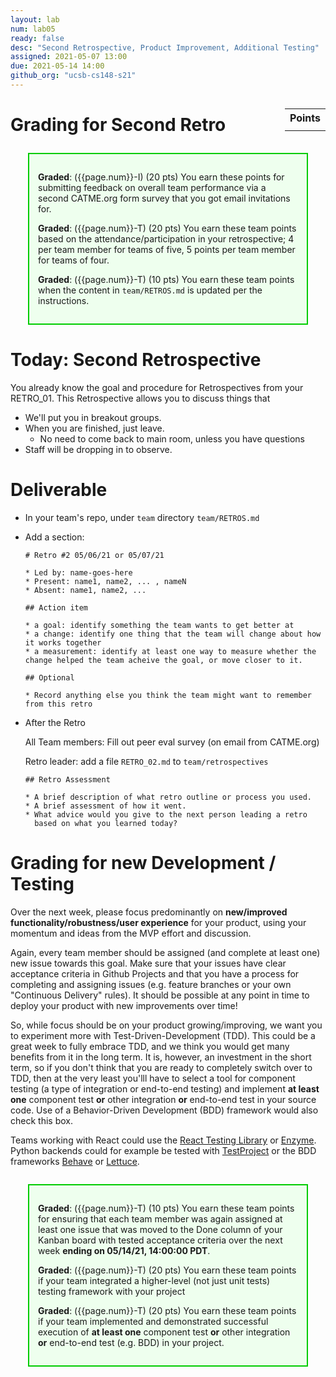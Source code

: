 ```yaml
---
layout: lab
num: lab05
ready: false
desc: "Second Retrospective, Product Improvement, Additional Testing"
assigned: 2021-05-07 13:00
due: 2021-05-14 14:00
github_org: "ucsb-cs148-s21"
---
```


<style>
div.grade { margin: 2em; padding: 1em; border: 2px solid #0c0; background-color: #efe; }   
</style>

<div style="float:right; width: auto;">

<table style="margin-top:1em;">
<tr>
   <th>Points</th>
</tr>
<tr>
   <td class="pointCount"></td>
</tr>
</table>

</div>


# Grading for Second Retro

<div class="grade" markdown="1">

**Graded**: ({{page.num}}-I) (20 pts) You earn these points for submitting feedback on overall team performance via a second CATME.org form survey that you got email invitations for.

**Graded**: ({{page.num}}-T) (20 pts) You earn these team points based on the attendance/participation in your retrospective; 4 per team member for teams of five, 5 points per team member for teams of four.

**Graded**: ({{page.num}}-T) (10 pts) You earn these team points when the content in `team/RETROS.md` is updated per the instructions.

</div>


# Today: Second Retrospective

You already know the goal and procedure for Retrospectives from your RETRO_01. This Retrospective allows you to discuss things that 

* We'll put you in breakout groups.
* When you are finished, just leave.
  * No need to come back to main room, unless you have questions
* Staff will be dropping in to observe.

# Deliverable

* In your team's repo, under `team` directory
  `team/RETROS.md`

* Add a section:

  ```
  # Retro #2 05/06/21 or 05/07/21

  * Led by: name-goes-here
  * Present: name1, name2, ... , nameN
  * Absent: name1, name2, ...

  ## Action item

  * a goal: identify something the team wants to get better at
  * a change: identify one thing that the team will change about how it works together
  * a measurement: identify at least one way to measure whether the change helped the team acheive the goal, or move closer to it.

  ## Optional

  * Record anything else you think the team might want to remember from this retro

  ```

* After the Retro

  All Team members: Fill out peer eval survey (on email from CATME.org)
  
  Retro leader: add a file `RETRO_02.md` to `team/retrospectives`
  
  ```
  ## Retro Assessment

  * A brief description of what retro outline or process you used.
  * A brief assessment of how it went.
  * What advice would you give to the next person leading a retro
    based on what you learned today?
  ```

# Grading for new Development / Testing 

Over the next week, please focus predominantly on **new/improved functionality/robustness/user experience** for your product, using your momentum and ideas from the MVP effort and discussion. 

Again, every team member should be assigned (and complete at least one) new issue towards this goal. Make sure that your issues have clear acceptance criteria in Github Projects and that you have a process for completing and assigning issues (e.g. feature branches or your own "Continuous Delivery" rules). It should be possible at any point in time to deploy your product with new improvements over time! 

So, while focus should be on your product growing/improving, we want you to experiment more with Test-Driven-Development (TDD). This could be a great week to fully embrace TDD, and we think you would get many benefits from it in the long term. It is, however, an investment in the short term, so if you don't think that you are ready to completely switch over to TDD, then at the very least you'lll have to select a tool for component testing (a type of integration or end-to-end testing) and implement **at least one** component test **or** other integration **or** end-to-end test in your source code. Use of a Behavior-Driven Development (BDD) framework would also check this box.  

Teams working with React could use the [React Testing Library](https://testing-library.com/docs/react-testing-library/intro/) or [Enzyme](https://enzymejs.github.io/enzyme/). Python backends could for example be tested with [TestProject](https://testproject.io/) or the BDD frameworks [Behave](https://behave.readthedocs.io/) or [Lettuce](http://lettuce.it/).

<div class="grade" markdown="1">

**Graded**: ({{page.num}}-T) (10 pts) You earn these team points for ensuring that each team member was again assigned at least one issue that was moved to the Done column of your Kanban board with tested acceptance criteria over the next week **ending on 05/14/21, 14:00:00 PDT**.

**Graded**: ({{page.num}}-T) (20 pts) You earn these team points if your team integrated a higher-level (not just unit tests) testing framework with your project

**Graded**: ({{page.num}}-T) (20 pts) You earn these team points if your team implemented and demonstrated successful execution of **at least one** component test **or** other integration **or** end-to-end test (e.g. BDD) in your project. 


</div>
 